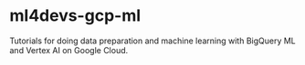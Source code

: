 # ml4devs-gcp-ml
Tutorials for doing data preparation and machine learning with BigQuery ML and Vertex AI on Google Cloud.
